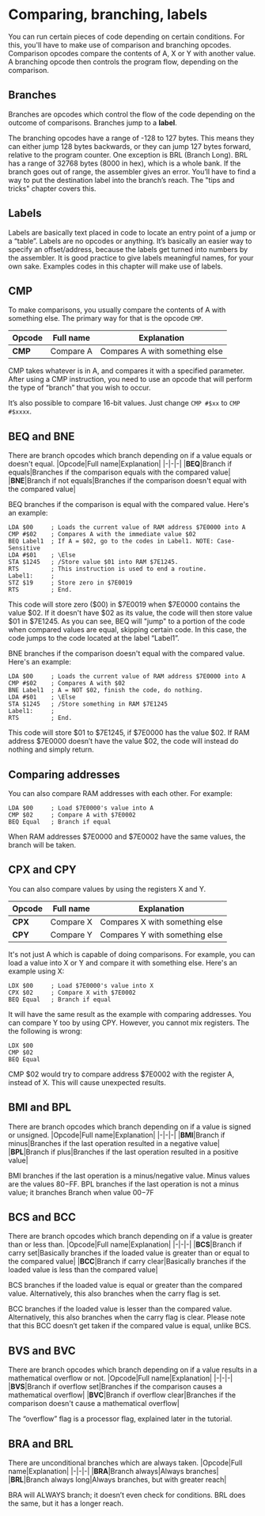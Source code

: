 # Comparing, branching, labels

You can run certain pieces of code depending on certain conditions. For this, you'll have to make use of comparison and branching opcodes. Comparison opcodes compare the contents of A, X or Y with another value. A branching opcode then controls the program flow, depending on the comparison.

## Branches
Branches are opcodes which control the flow of the code depending on the outcome of comparisons. Branches jump to a **label**.

The branching opcodes have a range of -128 to 127 bytes. This means they can either jump 128 bytes backwards, or they can jump 127 bytes forward, relative to the program counter. One exception is BRL (Branch Long). BRL has a range of 32768 bytes (8000 in hex), which is a whole bank. If the branch goes out of range, the assembler gives an error. You’ll have to find a way to put the destination label into the branch’s reach. The "tips and tricks" chapter covers this.

## Labels
Labels are basically text placed in code to locate an entry point of a jump or a “table”. Labels are no opcodes or anything. It’s basically an easier way to specify an offset/address, because the labels get turned into numbers by the assembler. It is good practice to give labels meaningful names, for your own sake. Examples codes in this chapter will make use of labels.

## CMP
To make comparisons, you usually compare the contents of A with something else. The primary way for that is the opcode `CMP`.

|Opcode|Full name|Explanation|
|-|-|-|
|**CMP**|Compare A|Compares A with something else|

CMP takes whatever is in A, and compares it with a specified parameter. After using a CMP instruction, you need to use an opcode that will perform the type of “branch” that you wish to occur.

It’s also possible to compare 16-bit values. Just change `CMP #$xx` to `CMP #$xxxx`.

## BEQ and BNE
There are branch opcodes which branch depending on if a value equals or doesn't equal.
|Opcode|Full name|Explanation|
|-|-|-|
|**BEQ**|Branch if equals|Branches if the comparison equals with the compared value|
|**BNE**|Branch if not equals|Branches if the comparison doesn't equal with the compared value|

BEQ branches if the comparison is equal with the compared value. Here's an example:

```
LDA $00	    ; Loads the current value of RAM address $7E0000 into A
CMP #$02	; Compares A with the immediate value $02
BEQ Label1	; If A = $02, go to the codes in Label1. NOTE: Case-Sensitive
LDA #$01	; \Else
STA $1245	; /Store value $01 into RAM $7E1245.
RTS		    ; This instruction is used to end a routine.
Label1:	    ;
STZ $19	    ; Store zero in $7E0019
RTS		    ; End.
```
This code will store zero ($00) in $7E0019 when $7E0000 contains the value $02. If it doesn't have $02 as its value, the code will then store value $01 in $7E1245. As you can see, BEQ will "jump" to a portion of the code when compared values are equal, skipping certain code. In this case, the code jumps to the code located at the label “Label1”.

BNE branches if the comparison doesn't equal with the compared value. Here's an example:
```
LDA $00     ; Loads the current value of RAM address $7E0000 into A
CMP #$02	; Compares A with $02
BNE Label1	; A = NOT $02, finish the code, do nothing.
LDA #$01	; \Else
STA $1245	; /Store something in RAM $7E1245
Label1:     ;
RTS	        ; End.
```
This code will store $01 to $7E1245, if $7E0000 has the value $02. If RAM address $7E0000 doesn’t have the value $02, the code will instead do nothing and simply return.

## Comparing addresses
You can also compare RAM addresses with each other. For example:
```
LDA $00     ; Load $7E0000's value into A
CMP $02     ; Compare A with $7E0002
BEQ Equal   ; Branch if equal
```
When RAM addresses $7E0000 and $7E0002 have the same values, the branch will be taken.

## CPX and CPY
You can also compare values by using the registers X and Y.

|Opcode|Full name|Explanation|
|-|-|-|
|**CPX**|Compare X|Compares X with something else|
|**CPY**|Compare Y|Compares Y with something else|
It's not just A which is capable of doing comparisons. For example, you can load a value into X or Y and compare it with something else. Here's an example using X:

```
LDX $00     ; Load $7E0000's value into X
CPX $02     ; Compare X with $7E0002
BEQ Equal   ; Branch if equal
```
It will have the same result as the example with comparing addresses. You can compare Y too by using CPY. However, you cannot mix registers. The the following is wrong:
```
LDX $00
CMP $02
BEQ Equal
```
CMP $02 would try to compare address $7E0002 with the register A, instead of X. This will cause unexpected results.

## BMI and BPL
There are branch opcodes which branch depending on if a value is signed or unsigned.
|Opcode|Full name|Explanation|
|-|-|-|
|**BMI**|Branch if minus|Branches if the last operation resulted in a negative value|
|**BPL**|Branch if plus|Branches if the last operation resulted in a positive value|

BMI branches if the last operation is a minus/negative value. Minus values are the values $80-$FF. BPL branches if the last operation is not a minus value; it branches Branch when value $00-$7F

## BCS and BCC
There are branch opcodes which branch depending on if a value is greater than or less than.
|Opcode|Full name|Explanation|
|-|-|-|
|**BCS**|Branch if carry set|Basically branches if the loaded value is greater than or equal to the compared value|
|**BCC**|Branch if carry clear|Basically branches if the loaded value is less than the compared value|

BCS branches if the loaded value is equal or greater than the compared value. Alternatively, this also branches when the carry flag is set.

BCC branches if the loaded value is lesser than the compared value. Alternatively, this also branches when the carry flag is clear. Please note that this BCC doesn’t get taken if the compared value is equal, unlike BCS.

## BVS and BVC
There are branch opcodes which branch depending on if a value results in a mathematical overflow or not.
|Opcode|Full name|Explanation|
|-|-|-|
|**BVS**|Branch if overflow set|Branches if the comparison causes a mathematical overflow|
|**BVC**|Branch if overflow clear|Branches if the comparison doesn't cause a mathematical overflow|

The “overflow” flag is a processor flag, explained later in the tutorial.

## BRA and BRL
There are unconditional branches which are always taken.
|Opcode|Full name|Explanation|
|-|-|-|
|**BRA**|Branch always|Always branches|
|**BRL**|Branch always long|Always branches, but with greater reach|

BRA will ALWAYS branch; it doesn’t even check for conditions.
BRL does the same, but it has a longer reach.